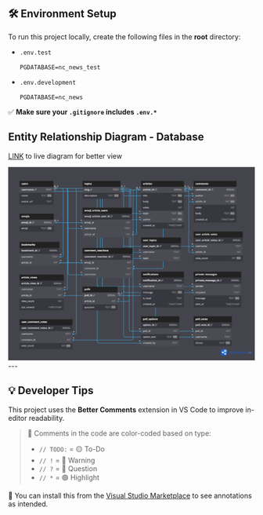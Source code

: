 ## 🛠 Environment Setup

To run this project locally, create the following files in the **root** directory:

- `.env.test`  
  ```
  PGDATABASE=nc_news_test
  ```
- `.env.development`  
  ```
  PGDATABASE=nc_news
  ```

✅ **Make sure your `.gitignore` includes `.env.*`**

## Entity Relationship Diagram - Database
[LINK](https://dbdiagram.io/d/NC-News-683992adbd74709cb74712d4) to live diagram for better view 

<a href="https://dbdiagram.io/d/your-link">
  <img src="./DOCS/nc-news-erd-diagram.png" alt="ERD" width="600" height="auto"/>
</a>
---

## 💡 Developer Tips

This project uses the **Better Comments** extension in VS Code to improve in-editor readability.

> 💬 Comments in the code are color-coded based on type:  
> - `// TODO:` = 🟡 To-Do  
> - `// !` = 🔴 Warning  
> - `// ?` = 🔵 Question  
> - `// *` = 🟢 Highlight

🔧 You can install this from the [Visual Studio Marketplace](https://marketplace.visualstudio.com/items?itemName=aaron-bond.better-comments) to see annotations as intended.
